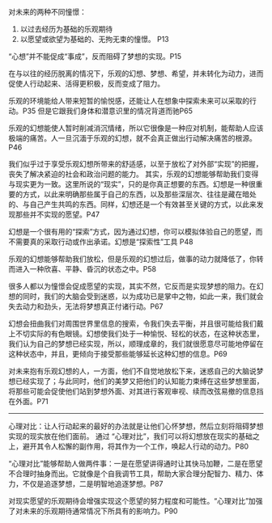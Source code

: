 对未来的两种不同憧憬：
1. 以过去经历为基础的乐观期待
2. 以愿望或欲望为基础的、无拘无束的憧憬。 P13

“心想”并不能促成“事成”，反而阻碍了梦想的实现。P15

在与以往的经历脱离的情况下，乐观的幻想、梦想、希望，并未转化为动力，进而促使人行动起来、活得更积极，反而变成了阻力。

乐观的环境能给人带来短暂的愉悦感，还能让人在想象中探索未来可以采取的行动。P35    但是它跟我们身体和潜意识里的情况背道而驰P65

乐观的幻想能使人暂时削减消沉情绪，所以它很像是一种应对机制，能帮助人应该极端的痛苦。人一旦沉湎于乐观的幻想，就不会真正做出行动解决痛苦的根源。P46

我们似乎过于享受乐观幻想所带来的舒适感，以至于放松了对外部“实现”的把握，丧失了解决紧迫的社会和政治问题的能力。
其实，乐观的幻想能够帮助我们变得与现实更为一致。这里所说的“现实”，只的是你真正想要的东西。幻想是一种很重要的方式，以此来明确那些属于自己的东西，以及那些深层次、往往是藏在暗处的、与自己产生共鸣的东西。同样，幻想还是一个有效甚至关键的方式，以此来发现那些并不实现的愿望。P47

幻想是一个很有用的“探索”方式，因为通过幻想，你可以模拟体验自己的愿望，而不需要真的采取行动或作出承诺。幻想是“探索性”工具  P48

乐观的幻想能够帮助我们放松，但是乐观的幻想过后，做事的动力就降低了，你转而进入一种欣喜、平静、昏沉的状态之中。P58

很多人都以为憧憬会促成愿望的实现，其实不然，它反而是实现梦想的阻力。在幻想的同时，我们的大脑会受到迷惑，以为成功已是掌中之物，如此一来，我们就会失去动力和劲头，无法将梦想真正付诸行动。P67

幻想会扭曲我们对周围世界里信息的搜索，令我们失去平衡，并且很可能给我们戴上不切实际的有色眼镜。幻想使我们处于一种愉悦、轻松的状态，在这种状态里，我们认为自己的梦想已经实现，所以，顺理成章的，我们就很愿意尽可能地停留在这种状态中，并且，更倾向于接受那些能够延长这种幻想的信息。P69

对未来抱有乐观幻想的人，一方面，他们不自觉地放松下来，迷惑自己的大脑说梦想已经实现了；与此同时，他们的美梦又把他们的认知能力束缚在这些梦想里面，将那些可能会促使他们站到梦想外面、对其进行客观审视、续而改弦易撤的信息挡在外面。P71


--------------------------------------------------------
心理对比：让人行动起来的最好的办法就是让他们心怀梦想，然后立刻将阻碍梦想实现的现实放在他们面前。
通过 “心理对比”，我们可以将幻想放在现实的基础之上，避开其令人松懈的副作用，将其作为一个工作，唤起人行动的动力。P80

“心理对比”能够帮助人做两件事：一是在愿望讲得通时让其快马加鞭，二是在愿望不合理时抽身而出。它就像是个自我调节工具，帮助大家合理分配智力、精力、体力，不仅是追逐梦想，二是明智地追逐梦想。P87

对现实愿望的乐观期待会增强实现这个愿望的努力程度和可能性。“心理对比”加强了对未来的乐观期待通常情况下所具有的影响力。P90


























